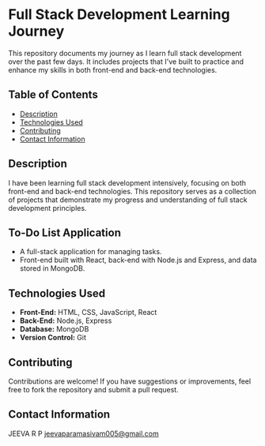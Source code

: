 # Full Stack Development Learning Journey

This repository documents my journey as I learn full stack development over the past few days. It includes projects that I've built to practice and enhance my skills in both front-end and back-end technologies.

## Table of Contents
- [Description](#description)
- [Technologies Used](#technologies-used)
- [Contributing](#contributing)
- [Contact Information](#contact-information)

## Description

I have been learning full stack development intensively, focusing on both front-end and back-end technologies. This repository serves as a collection of projects that demonstrate my progress and understanding of full stack development principles.

## To-Do List Application
- A full-stack application for managing tasks.
- Front-end built with React, back-end with Node.js and Express, and data stored in MongoDB.


## Technologies Used

- **Front-End:** HTML, CSS, JavaScript, React
- **Back-End:** Node.js, Express
- **Database:** MongoDB
- **Version Control:** Git

## Contributing

Contributions are welcome! If you have suggestions or improvements, feel free to fork the repository and submit a pull request.

## Contact Information

JEEVA R P
jeevaparamasivam005@gmail.com

